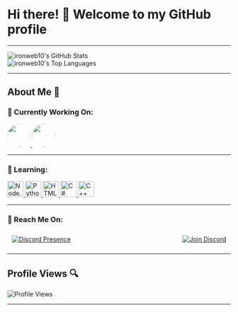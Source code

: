 # Hi there! 👋 Welcome to my GitHub profile

---

![ironweb10's GitHub Stats](https://github-readme-stats.vercel.app/api?username=ironweb10&theme=highcontrast&show_icons=true&hide_border=true&count_private=false)  
![ironweb10's Top Languages](https://github-readme-stats.vercel.app/api/top-langs/?username=ironweb10&theme=highcontrast&show_icons=true&hide_border=true&layout=compact)

---

## About Me 🚀

### 🔭 Currently Working On:
<p align="left"> 
  <a href="https://discord.gg/stelarfn" target="_blank" rel="noreferrer"> 
    <picture> 
      <img src="https://cdn.discordapp.com/icons/1329876558005141664/a_0026682e860464a5a883569cb3f0ab08.gif" width="52" height="52" style="border-radius: 50%;" />
    </picture> 
  </a> 
  <a href="https://discord.com/oauth2/authorize?client_id=1136992916481523733" target="_blank" rel="noreferrer"> 
    <picture> 
      <img src="https://cdn.discordapp.com/avatars/1136992916481523733/f126e27f9ad9883f43cd1a13800ebc05.png" width="52" height="52" style="border-radius: 50%;" />
    </picture> 
  </a> 
</p>


---

### 🌱 Learning:
<p align="left">
  <a href="https://nodejs.org/en/" target="_blank" rel="noreferrer">
    <img src="https://raw.githubusercontent.com/danielcranney/readme-generator/main/public/icons/skills/nodejs-colored.svg" width="36" height="36" alt="Node.js" />
  </a>
  <a href="https://www.python.org/" target="_blank" rel="noreferrer">
    <img src="https://raw.githubusercontent.com/danielcranney/readme-generator/main/public/icons/skills/python-colored.svg" width="36" height="36" alt="Python" />
  </a>
  <a href="https://developer.mozilla.org/en-US/docs/Glossary/HTML5" target="_blank" rel="noreferrer">
    <img src="https://raw.githubusercontent.com/danielcranney/readme-generator/main/public/icons/skills/html5-colored.svg" width="36" height="36" alt="HTML5" />
  </a>
  <a href="https://docs.microsoft.com/en-us/dotnet/csharp/" target="_blank" rel="noreferrer">
    <img src="https://raw.githubusercontent.com/danielcranney/readme-generator/main/public/icons/skills/csharp-colored.svg" width="36" height="36" alt="C#" />
  </a>
  <a href="https://docs.microsoft.com/en-us/cpp/?view=msvc-170" target="_blank" rel="noreferrer">
    <img src="https://raw.githubusercontent.com/danielcranney/readme-generator/main/public/icons/skills/cplusplus-colored.svg" width="36" height="36" alt="C++" />
  </a>
</p>


---

### 💬 Reach Me On:
<div style="display: flex; justify-content: space-between; align-items: center; padding: 10px;">
  <a href="https://discord.com/users/846370965994864651">
    <img src="https://lanyard.cnrad.dev/api/846370965994864651?theme=dark&showDisplayName=true&idleMessage=Craking%20Fortnite%20%F0%9F%98%8E&animated=true" alt="Discord Presence">
  </a>
  <a href="https://dsc.gg/iron-web10">
    <img src="https://img.shields.io/badge/Discord-7289DA?style=for-the-badge&logo=discord&logoColor=white" alt="Join Discord">
  </a>
</div>

---

## Profile Views 🔍
![Profile Views](https://komarev.com/ghpvc/?username=ironweb10)

---
